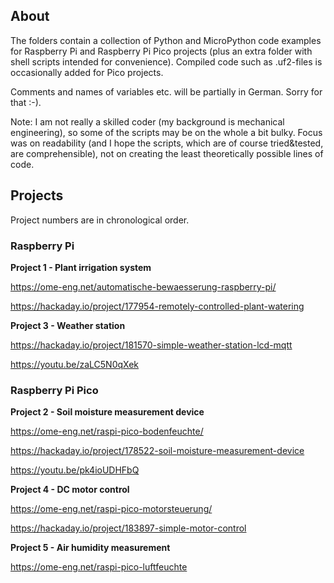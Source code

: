 ## About

The folders contain a collection of Python and MicroPython code examples for Raspberry Pi and Raspberry Pi Pico projects (plus an extra folder with shell scripts intended for convenience). Compiled code such as .uf2-files is occasionally added for Pico projects.

Comments and names of variables etc. will be partially in German. Sorry for that :-).

Note: I am not really a skilled coder (my background is mechanical engineering), so some of the scripts may be on the whole a bit bulky. Focus was on readability (and I hope the scripts, which are of course tried&tested, are comprehensible), not on creating the least theoretically possible lines of code.


## Projects

Project numbers are in chronological order.


### Raspberry Pi

**Project 1 - Plant irrigation system**

https://ome-eng.net/automatische-bewaesserung-raspberry-pi/ 

https://hackaday.io/project/177954-remotely-controlled-plant-watering

**Project  3 - Weather station**

https://hackaday.io/project/181570-simple-weather-station-lcd-mqtt

https://youtu.be/zaLC5N0qXek


### Raspberry Pi Pico

**Project 2 - Soil moisture measurement device**

https://ome-eng.net/raspi-pico-bodenfeuchte/

https://hackaday.io/project/178522-soil-moisture-measurement-device

https://youtu.be/pk4ioUDHFbQ

**Project 4 - DC motor control**

https://ome-eng.net/raspi-pico-motorsteuerung/

https://hackaday.io/project/183897-simple-motor-control

**Project 5 - Air humidity measurement**

https://ome-eng.net/raspi-pico-luftfeuchte
